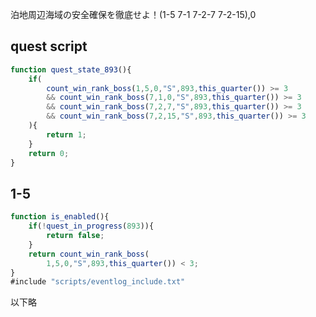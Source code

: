 泊地周辺海域の安全確保を徹底せよ！(1-5 7-1 7-2-7 7-2-15),0

## quest script
``` js
function quest_state_893(){
	if(
		count_win_rank_boss(1,5,0,"S",893,this_quarter()) >= 3
		&& count_win_rank_boss(7,1,0,"S",893,this_quarter()) >= 3
		&& count_win_rank_boss(7,2,7,"S",893,this_quarter()) >= 3
		&& count_win_rank_boss(7,2,15,"S",893,this_quarter()) >= 3
	){
		return 1;
	}
	return 0;
}
```

## 1-5
``` js
function is_enabled(){
	if(!quest_in_progress(893)){
		return false;
	}
	return count_win_rank_boss(
		1,5,0,"S",893,this_quarter()) < 3;
}
#include "scripts/eventlog_include.txt"
```

以下略
